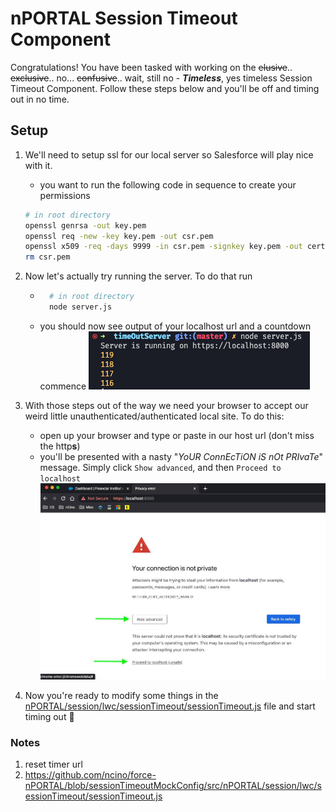 # nPORTAL Session Timeout Component

Congratulations! You have been tasked with working on the ~~elusive~~.. ~~exclusive~~.. no... ~~confusive~~.. wait, still no - **_Timeless_**, yes timeless Session Timeout Component. Follow these steps below and you'll be off and timing out in no time.

## Setup

1) We'll need to setup ssl for our local server so Salesforce will play nice with it.
	- you want to run the following code in sequence to create your permissions
	```bash
	# in root directory
	openssl genrsa -out key.pem
	openssl req -new -key key.pem -out csr.pem
	openssl x509 -req -days 9999 -in csr.pem -signkey key.pem -out cert.pem
	rm csr.pem
	```

2) Now let's actually try running the server. To do that run
	- ```bash
		# in root directory
		node server.js
		```
	- you should now see output of your localhost url and a countdown commence
	![output](images/serverStartUp.png)

3) With those steps out of the way we need your browser to accept our weird little unauthenticated/authenticated local site. To do this:
	- open up your browser and type or paste in our host url (don't miss the http**s**)
	- you'll be presented with a nasty "_YoUR ConnEcTiON iS nOt PRIvaTe_" message. Simply click `Show advanced`, and then `Proceed to localhost`
	![browser](images/browserAcceptance.jpg)

4) Now you're ready to modify some things in the [nPORTAL/session/lwc/sessionTimeout/sessionTimeout.js](https://github.com/ncino/force-nPORTAL/blob/sessionTimeoutMockConfig/src/nPORTAL/session/lwc/sessionTimeout/sessionTimeout.js) file and start timing out 🤙

### Notes
1) reset timer url
2) https://github.com/ncino/force-nPORTAL/blob/sessionTimeoutMockConfig/src/nPORTAL/session/lwc/sessionTimeout/sessionTimeout.js